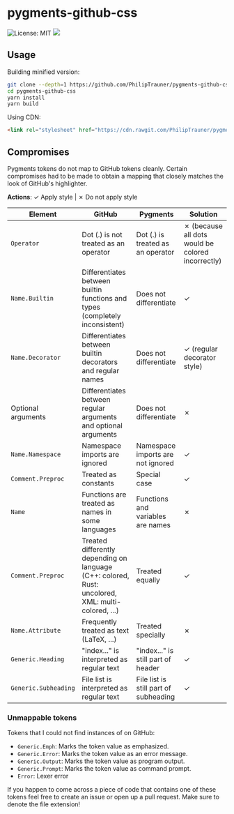 # pygments-github-css
![License: MIT](https://img.shields.io/badge/license-MIT-green.svg)
[![](https://travis-ci.org/PhilipTrauner/pygments-github-css.svg?branch=master)](https://travis-ci.org/PhilipTrauner/pygments-github-css)

## Usage
Building minified version:
```bash
git clone --depth=1 https://github.com/PhilipTrauner/pygments-github-css
cd pygments-github-css
yarn install
yarn build
```

Using CDN:
```html
<link rel="stylesheet" href="https://cdn.rawgit.com/PhilipTrauner/pygments-github-css/master/github.css" />
```

## Compromises
Pygments tokens do not map to GitHub tokens cleanly. Certain compromises had to be made to obtain a mapping that closely matches the look of GitHub's highlighter.

**Actions**: ✓ Apply style | ✗ Do not apply style  

|Element|GitHub|Pygments|Solution|
|-------|------|--------|--------|
|`Operator`|Dot (.) is not treated as an operator|Dot (.) is treated as an operator|✗ (because all dots would be colored incorrectly)|
|`Name.Builtin`|Differentiates between builtin functions and types (completely inconsistent)|Does not differentiate|✓|
|`Name.Decorator`|Differentiates between builtin decorators and regular names|Does not differentiate|✓ (regular decorator style)|
|Optional arguments|Differentiates between regular arguments and optional arguments|Does not differentiate|✗|
|`Name.Namespace`|Namespace imports are ignored|Namespace imports are not ignored|✓|
|`Comment.Preproc`|Treated as constants|Special case|✓|
|`Name`|Functions are treated as names in some languages|Functions and variables are names|✗|
|`Comment.Preproc`|Treated differently depending on language (C++: colored, Rust: uncolored, XML: multi-colored, ...)|Treated equally|✓|
|`Name.Attribute`|Frequently treated as text (LaTeX, ...)|Treated specially|✗|
|`Generic.Heading`|"index..." is interpreted as regular text|"index..." is still part of header|✓|
|`Generic.Subheading`|File list is interpreted as regular text|File list is still part of subheading|✓|

### Unmappable tokens
Tokens that I could not find instances of on GitHub:

* `Generic.Emph`: Marks the token value as emphasized.
* `Generic.Error`: Marks the token value as an error message.
* `Generic.Output`: Marks the token value as program output.
* `Generic.Prompt`: Marks the token value as command prompt.
* `Error`: Lexer error 

If you happen to come across a piece of code that contains one of these tokens feel free to create an issue or open up a pull request. Make sure to denote the file extension!